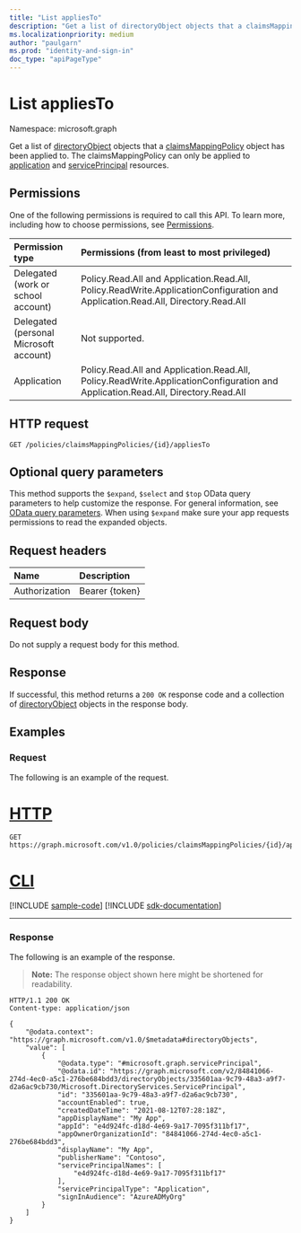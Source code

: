 ```yaml
---
title: "List appliesTo"
description: "Get a list of directoryObject objects that a claimsMappingPolicy object has been applied to."
ms.localizationpriority: medium
author: "paulgarn"
ms.prod: "identity-and-sign-in"
doc_type: "apiPageType"
---
```


# List appliesTo

Namespace: microsoft.graph

Get a list of [directoryObject](../resources/directoryObject.md) objects that a [claimsMappingPolicy](../resources/claimsmappingpolicy.md) object has been applied to. The claimsMappingPolicy can only be applied to [application](../resources/application.md) and [servicePrincipal](../resources/serviceprincipal.md) resources.

## Permissions

One of the following permissions is required to call this API. To learn more, including how to choose permissions, see [Permissions](/graph/permissions-reference).

<!-- { "blockType": "ignored"  } // Note: Removing this line will result in the permissions autogeneration tool overwriting the table. -->
| Permission type                        | Permissions (from least to most privileged) |
|:---------------------------------------|:--------------------------------------------|
| Delegated (work or school account)     | Policy.Read.All and Application.Read.All, Policy.ReadWrite.ApplicationConfiguration and Application.Read.All, Directory.Read.All |
| Delegated (personal Microsoft account) | Not supported. |
| Application                            | Policy.Read.All and Application.Read.All, Policy.ReadWrite.ApplicationConfiguration and Application.Read.All, Directory.Read.All |

## HTTP request

<!-- { "blockType": "ignored" } -->

```http
GET /policies/claimsMappingPolicies/{id}/appliesTo
```

## Optional query parameters

This method supports the `$expand`, `$select` and `$top` OData query parameters to help customize the response. For general information, see [OData query parameters](/graph/query-parameters). When using `$expand` make sure your app requests permissions to read the expanded objects.

## Request headers

| Name      |Description|
|:----------|:----------|
| Authorization | Bearer {token} |

## Request body

Do not supply a request body for this method.

## Response

If successful, this method returns a `200 OK` response code and a collection of [directoryObject](../resources/directoryobject.md) objects in the response body.

## Examples

### Request

The following is an example of the request.


# [HTTP](#tab/http)
<!-- {
  "blockType": "request",
  "name": "get_appliesto_1"
}-->

```msgraph-interactive
GET https://graph.microsoft.com/v1.0/policies/claimsMappingPolicies/{id}/appliesTo
```

# [CLI](#tab/cli)
[!INCLUDE [sample-code](../includes/snippets/cli/get-appliesto-1-cli-snippets.md)]
[!INCLUDE [sdk-documentation](../includes/snippets/snippets-sdk-documentation-link.md)]

---

### Response

The following is an example of the response.

> **Note:** The response object shown here might be shortened for readability.

<!-- {
  "blockType": "response",
  "truncated": true,
  "@odata.type": "microsoft.graph.directoryObject",
  "isCollection": true
} -->

```http
HTTP/1.1 200 OK
Content-type: application/json

{
    "@odata.context": "https://graph.microsoft.com/v1.0/$metadata#directoryObjects",
    "value": [
        {
            "@odata.type": "#microsoft.graph.servicePrincipal",
            "@odata.id": "https://graph.microsoft.com/v2/84841066-274d-4ec0-a5c1-276be684bdd3/directoryObjects/335601aa-9c79-48a3-a9f7-d2a6ac9cb730/Microsoft.DirectoryServices.ServicePrincipal",
            "id": "335601aa-9c79-48a3-a9f7-d2a6ac9cb730",
            "accountEnabled": true,
            "createdDateTime": "2021-08-12T07:28:18Z",
            "appDisplayName": "My App",
            "appId": "e4d924fc-d18d-4e69-9a17-7095f311bf17",
            "appOwnerOrganizationId": "84841066-274d-4ec0-a5c1-276be684bdd3",
            "displayName": "My App",
            "publisherName": "Contoso",
            "servicePrincipalNames": [
                "e4d924fc-d18d-4e69-9a17-7095f311bf17"
            ],
            "servicePrincipalType": "Application",
            "signInAudience": "AzureADMyOrg"
        }
    ]
}
```

<!-- uuid: 16cd6b66-4b1a-43a1-adaf-3a886856ed98
2019-02-04 14:57:30 UTC -->
<!-- {
  "type": "#page.annotation",
  "description": "List appliesTo",
  "keywords": "",
  "section": "documentation",
  "tocPath": ""
}-->
